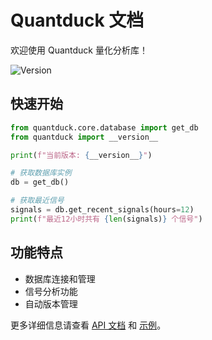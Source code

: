 # Quantduck 文档

欢迎使用 Quantduck 量化分析库！

![Version](https://img.shields.io/badge/version-{current_version}-blue)

## 快速开始

```python
from quantduck.core.database import get_db
from quantduck import __version__

print(f"当前版本: {__version__}")

# 获取数据库实例
db = get_db()

# 获取最近信号
signals = db.get_recent_signals(hours=12)
print(f"最近12小时共有 {len(signals)} 个信号")
```

## 功能特点

- 数据库连接和管理
- 信号分析功能
- 自动版本管理

更多详细信息请查看 [API 文档](api.html) 和 [示例](examples.html)。 